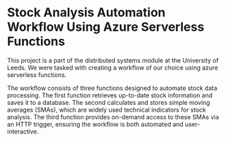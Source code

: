 # Stock Analysis Automation Workflow Using Azure Serverless Functions

This project is a part of the distributed systems module at the University of Leeds. We were tasked with creating a workflow of our choice using azure serverless functions.

The workflow consists of three functions designed to automate stock data processing. The first function retrieves up-to-date stock information and saves it to a database. The second calculates and stores simple moving averages (SMAs), which are widely used technical indicators for stock analysis. The third function provides on-demand access to these SMAs via an HTTP trigger, ensuring the workflow is both automated and user-interactive.
